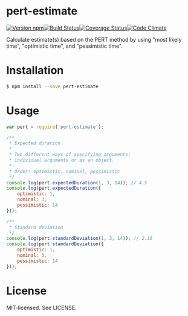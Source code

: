 # pert-estimate

[![Version npm](http://img.shields.io/npm/v/pert-estimate.svg?style=flat-square)](http://browsenpm.org/package/pert-estimate)[![Build Status](http://img.shields.io/travis/rexxars/pert-estimate/master.svg?style=flat-square)](https://travis-ci.org/rexxars/pert-estimate)[![Coverage Status](http://img.shields.io/codeclimate/coverage/github/rexxars/pert-estimate.svg?style=flat-square)](https://codeclimate.com/github/rexxars/pert-estimate)[![Code Climate](http://img.shields.io/codeclimate/github/rexxars/pert-estimate.svg?style=flat-square)](https://codeclimate.com/github/rexxars/pert-estimate/)

Calculate estimate(s) based on the PERT method by using "most likely time", "optimistic time", and "pessimistic time".

# Installation

```bash
$ npm install --save pert-estimate
```

# Usage

```js
var pert = require('pert-estimate');

/**
 * Expected duration
 *
 * Two different ways of specifying arguments;
 * individual arguments or as an object.
 *
 * Order: optimistic, nominal, pessimistic
 */
console.log(pert.expectedDuration(1, 3, 14)); // 4.5
console.log(pert.expectedDuration({
    optimistic: 1,
    nominal: 3,
    pessimistic: 14
}));

/**
 * Standard deviation
 */
console.log(pert.standardDeviation(1, 3, 14)); // 2.16
console.log(pert.standardDeviation({
    optimistic: 1,
    nominal: 3,
    pessimistic: 14
}));
```

# License

MIT-licensed. See LICENSE.

